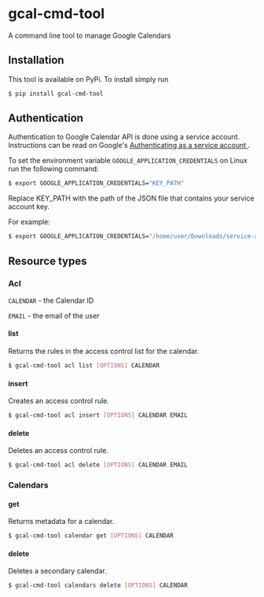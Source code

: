 # gcal-cmd-tool
A command line tool to manage Google Calendars

## Installation
This tool is available on PyPi. To install simply run
```bash
$ pip install gcal-cmd-tool 
```

## Authentication
Authentication to Google Calendar API is done using a service account. Instructions can be read on Google's [Authenticating as a service account ](https://cloud.google.com/docs/authentication/production).

To set the environment variable `GOOGLE_APPLICATION_CREDENTIALS` on Linux run the following command:
```bash
$ export GOOGLE_APPLICATION_CREDENTIALS="KEY_PATH"
```
Replace KEY_PATH with the path of the JSON file that contains your service account key.

For example:
```bash
$ export GOOGLE_APPLICATION_CREDENTIALS="/home/user/Downloads/service-account-file.json"
```

## Resource types

### Acl
```CALENDAR``` - the Calendar ID

```EMAIL``` - the email of the user
#### list
Returns the rules in the access control list for the calendar.
```bash
$ gcal-cmd-tool acl list [OPTIONS] CALENDAR
```
#### insert
Creates an access control rule.
```bash
$ gcal-cmd-tool acl insert [OPTIONS] CALENDAR EMAIL
```
#### delete
Deletes an access control rule. 
```bash
$ gcal-cmd-tool acl delete [OPTIONS] CALENDAR EMAIL
```

### Calendars
#### get
Returns metadata for a calendar. 
```bash
$ gcal-cmd-tool calendar get [OPTIONS] CALENDAR
```

#### delete
Deletes a secondary calendar.
```bash
$ gcal-cmd-tool calendars delete [OPTIONS] CALENDAR
```